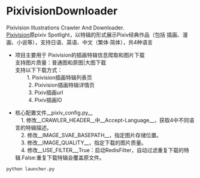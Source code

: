 # PixivisionDownloader
 Pixivision Illustrations Crawler And Downloader.<br>
 [Pixivision](http://www.pixivision.net/)原pixiv Spotlight，以特辑的形式展示Pixiv经典作品（包括 插画、漫画、小说等），支持日语、英语、中文（繁体·简体），共4种语言<br>
 
* 项目主要用于 Pixivision的插画特辑信息爬取和图片下载<br>
	支持图片质量：普通图和原图|大图下载<br>
      	支持以下下载方式：<br>
          1.  Pixivision插画特辑列表页<br>
          2.  Pixivision插画特辑详情页<br>
          3.  Pixiv插画url<br>
          4.  Pixiv插画ID<br>
 
* 核心配置文件__pixiv_config.py__<br>
     1. 修改__CRAWLER_HEADER__中__Accept-Language__，获取4中不同语言的特辑描述。<br>
     2. 修改__IMAGE_SVAE_BASEPATH__，指定图片存储位置。<br>
     3. 修改__IMAGE_QUALITY__，指定下载的图片质量。<br>
     4. 修改__USE_FILTER__,True：启动RedisFilter，自动过滤重复下载的特辑.False:重复下载特辑会覆盖原文件。<br>
     
~~~
python launcher.py
~~~

